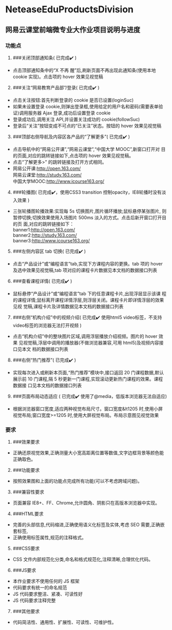 # NeteaseEduProductsDivision
## 网易云课堂前端微专业大作业项目说明与进度
### 功能点
1. ###关闭顶部通知条( 已完成✔️ )
 * 点击顶部通知条中的“X 不再 醒”后,刷新页面不再出现此通知条(使用本地 cookie 实现)。点击项的 hover 效果见视觉稿

2. ###关注“网易教育产品部”/登录( 已完成✔️ )
 * 点击关注按钮:首先判断登录的 cookie 是否已设置(loginSuc)
 * 如果未设置登录 cookie,则弹出登录框,使用给定的用户名和密码(需要表单验证)调用服务器 Ajax 登录,成功后设置登录 cookie
 * 登录成功后,调用关注 API,并设置关注成功的 cookie(followSuc)
 * 登录后“关注”按钮变成不可点的“已关注”状态。按钮的 hover 效果见视觉稿
 
3. ###顶部右侧导航及内容区各产品的“了解更多”( 已完成✔️ )
 * 点击导航中的“网易公开课”,“网易云课堂”,“中国大学 MOOC”,新窗口打开对 目的页面,对应的跳转链接如下,点击项的 hover 效果见视觉稿。
 * 点击“了解更多>” 的跳转链接及打开方式相同。
 * 网易公开课:http://open.163.com/<br/>网易云课堂:http://study.163.com/<br/>中国大学MOOC:http://www.icourse163.org/
 
4. ###轮播图( 已完成✔️，使用CSS3 transition 控制opacity，IE8轮播时没有淡入效果 )
 * 三张轮播图轮播效果:实现每 5s 切换图片,图片循环播放;鼠标悬停某张图片, 则暂停切换;切换效果使用入场图片 500ms 淡入的方式。点击后新开窗口打开目的页 面,对应的跳转链接如下：<br/>banner1:http://open.163.com/<br/>banner2:http://study.163.com/<br/>banner3:http://www.icourse163.org/
 
5. ###左侧内容区 tab 切换( 已完成✔️ )
 * 点击“产品设计”或“编程语言”tab,实现下方课程内容的更换。tab 项的 hover 及选中效果见视觉稿,tab 项对应的课程卡片数据见本文档的数据接口列表

6. ###查看课程详情( 已完成✔️ )
 * 鼠标悬停“产品设计”或“编程语言”tab 下的任意课程卡片,出现浮层显示该课 程的课程详情;鼠标离开课程详情浮层,则浮层关闭。课程卡片即详情浮层的效果见视 觉稿,课程卡片及详情数据见本文档的数据接口列表
 
7. ###右侧“机构介绍”中的视频介绍( 已完成✔️ 使用html5 video标签，不支持video标签的浏览器无法打开视频 )
 * 点击“机构介绍”中的整块图片区域,调用浮层播放介绍视频。图片的 hover 效果 见视觉稿,浮层中调用的播放器(不做浏览器兼容,可用 html5)及视频内容接口见本文 档的数据接口列表
 
8. ###右侧“热门推荐”( 已完成✔️ )
 * 实现每次进入或刷新本页面,“热门推荐”模块中,接口返回 20 门课程数据,默认 展示前 10 门课程,隔 5 秒更新一门课程,实现滚动更新热门课程的效果。课程数据接 口见本文档的数据接口列表
 
9. ###页面布局动态适应 ( 已完成✔️ 使用了@media，低版本浏览器无法自适应)
 * 根据浏览器窗口宽度,适应两种视觉布局尺寸。窗口宽度&lt1205 时,使用小屏视觉布局;窗口宽度>=1205 时,使用大屏视觉布局。布局示意图见视觉效果

### 要求
1. ###效果要求
 * 正确还原视觉效果,正确测量大小宽高距离位置等数值,文字边框背景等颜色能正确取色。
 
2. ###功能要求 
 * 按照效果图和上面的功能点完成所有功能(可以不考虑跨域问题)。
 
3. ###兼容性要求
 * 页面兼容 IE8+、FF、Chrome,允许圆角、阴影只在高版本浏览器中实现。
 
4. ###HTML要求
 * 完善的头部信息,代码缩进,正确使用语义化标签及实体,考虑 SEO 需要,正确嵌套标签,
 * 正确使用标签属性,规范的注释格式。 
 
5. ###CSS要求
 * CSS 文件内部规范化分类,命名和格式规范化,注释清晰,合理优化代码。
 
6. ###JS要求
 * 本作业要求不使用任何的 JS 框架
 * 代码要求有统一的命名规范
 * JS 代码要求整洁、紧凑、可读性好
 * JS 代码要求注释完整
 
7. ###其他要求 
 * 代码简洁性、通用性、扩展性、可读性、可维护性。
